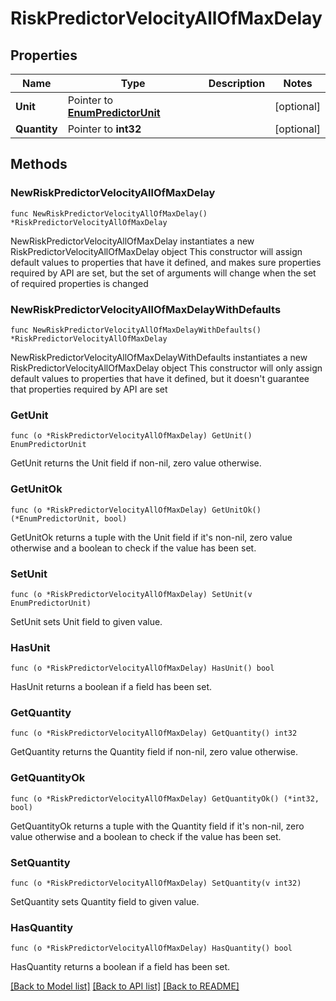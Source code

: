 # RiskPredictorVelocityAllOfMaxDelay

## Properties

Name | Type | Description | Notes
------------ | ------------- | ------------- | -------------
**Unit** | Pointer to [**EnumPredictorUnit**](EnumPredictorUnit.md) |  | [optional] 
**Quantity** | Pointer to **int32** |  | [optional] 

## Methods

### NewRiskPredictorVelocityAllOfMaxDelay

`func NewRiskPredictorVelocityAllOfMaxDelay() *RiskPredictorVelocityAllOfMaxDelay`

NewRiskPredictorVelocityAllOfMaxDelay instantiates a new RiskPredictorVelocityAllOfMaxDelay object
This constructor will assign default values to properties that have it defined,
and makes sure properties required by API are set, but the set of arguments
will change when the set of required properties is changed

### NewRiskPredictorVelocityAllOfMaxDelayWithDefaults

`func NewRiskPredictorVelocityAllOfMaxDelayWithDefaults() *RiskPredictorVelocityAllOfMaxDelay`

NewRiskPredictorVelocityAllOfMaxDelayWithDefaults instantiates a new RiskPredictorVelocityAllOfMaxDelay object
This constructor will only assign default values to properties that have it defined,
but it doesn't guarantee that properties required by API are set

### GetUnit

`func (o *RiskPredictorVelocityAllOfMaxDelay) GetUnit() EnumPredictorUnit`

GetUnit returns the Unit field if non-nil, zero value otherwise.

### GetUnitOk

`func (o *RiskPredictorVelocityAllOfMaxDelay) GetUnitOk() (*EnumPredictorUnit, bool)`

GetUnitOk returns a tuple with the Unit field if it's non-nil, zero value otherwise
and a boolean to check if the value has been set.

### SetUnit

`func (o *RiskPredictorVelocityAllOfMaxDelay) SetUnit(v EnumPredictorUnit)`

SetUnit sets Unit field to given value.

### HasUnit

`func (o *RiskPredictorVelocityAllOfMaxDelay) HasUnit() bool`

HasUnit returns a boolean if a field has been set.

### GetQuantity

`func (o *RiskPredictorVelocityAllOfMaxDelay) GetQuantity() int32`

GetQuantity returns the Quantity field if non-nil, zero value otherwise.

### GetQuantityOk

`func (o *RiskPredictorVelocityAllOfMaxDelay) GetQuantityOk() (*int32, bool)`

GetQuantityOk returns a tuple with the Quantity field if it's non-nil, zero value otherwise
and a boolean to check if the value has been set.

### SetQuantity

`func (o *RiskPredictorVelocityAllOfMaxDelay) SetQuantity(v int32)`

SetQuantity sets Quantity field to given value.

### HasQuantity

`func (o *RiskPredictorVelocityAllOfMaxDelay) HasQuantity() bool`

HasQuantity returns a boolean if a field has been set.


[[Back to Model list]](../README.md#documentation-for-models) [[Back to API list]](../README.md#documentation-for-api-endpoints) [[Back to README]](../README.md)



